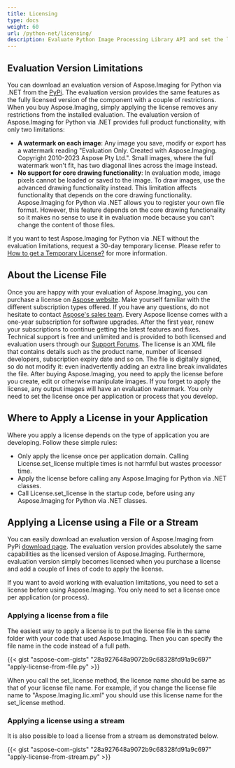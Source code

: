 ```yaml
---
title: Licensing
type: docs
weight: 60
url: /python-net/licensing/
description: Evaluate Python Image Processing Library API and set the license using File or Stream. Applying the license removes any restrictions from the evaluation version.
---
```


## **Evaluation Version Limitations**
You can download an evaluation version of Aspose.Imaging for Python via .NET from the [PyPi](https://pypi.org/project/aspose-imaging-python-net/). The evaluation version provides the same features as the fully licensed version of the component with a couple of restrictions. When you buy Aspose.Imaging, simply applying the license removes any restrictions from the installed evaluation. The evaluation version of Aspose.Imaging for Python via .NET provides full product functionality, with only two limitations:

- **A watermark on each image**: Any image you save, modify or export has a watermark reading "Evaluation Only. Created with Aspose.Imaging. Copyright 2010-2023 Aspose Pty Ltd.". Small images, where the full watermark won't fit, has two diagonal lines across the image instead.
- **No support for core drawing functionality**: In evaluation mode, image pixels cannot be loaded or saved to the image. To draw images, use the advanced drawing functionality instead. This limitation affects functionality that depends on the core drawing functionality. Aspose.Imaging for Python via .NET allows you to register your own file format. However, this feature depends on the core drawing functionality so it makes no sense to use it in evaluation mode because you can't change the content of those files.

If you want to test Aspose.Imaging for Python via .NET without the evaluation limitations, request a 30-day temporary license. Please refer to [How to get a Temporary License?](https://purchase.aspose.com/buy) for more information.
## **About the License File**
Once you are happy with your evaluation of Aspose.Imaging, you can purchase a license on [Aspose website](https://purchase.aspose.com/buy). Make yourself familiar with the different subscription types offered. If you have any questions, do not hesitate to contact [Aspose's sales team](https://about.aspose.com/contact). Every Aspose license comes with a one-year subscription for software upgrades. After the first year, renew your subscriptions to continue getting the latest features and fixes. Technical support is free and unlimited and is provided to both licensed and evaluation users through our [Support Forums](https://forum.aspose.com/). The license is an XML file that contains details such as the product name, number of licensed developers, subscription expiry date and so on. The file is digitally signed, so do not modify it: even inadvertently adding an extra line break invalidates the file. After buying Aspose.Imaging, you need to apply the license before you create, edit or otherwise manipulate images. If you forget to apply the license, any output images will have an evaluation watermark. You only need to set the license once per application or process that you develop.
## **Where to Apply a License in your Application**
Where you apply a license depends on the type of application you are developing. Follow these simple rules:

- Only apply the license once per application domain. Calling License.set_license multiple times is not harmful but wastes processor time.
- Apply the license before calling any Aspose.Imaging for Python via .NET classes.
- Call License.set_license in the startup code, before using any Aspose.Imaging for Python via .NET classes.
## **Applying a License using a File or a Stream**
You can easily download an evaluation version of Aspose.Imaging from PyPi [download page](https://pypi.org/project/aspose-imaging-python-net/). The evaluation version provides absolutely the same capabilities as the licensed version of Aspose.Imaging. Furthermore, evaluation version simply becomes licensed when you purchase a license and add a couple of lines of code to apply the license.

If you want to avoid working with evaluation limitations, you need to set a license before using Aspose.Imaging. You only need to set a license once per application (or process).

### **Applying a license from a file**
The easiest way to apply a license is to put the license file in the same folder with your code that used Aspose.Imaging. Then you can specify the file name in the code instead of a full path.

{{< gist "aspose-com-gists" "28a927648a9072b9c68328fd91a9c697" "apply-license-from-file.py" >}}

When you call the set_license method, the license name should be same as that of your license file name. For example, if you change the license file name to "Aspose.Imaging.lic.xml" you should use this license name for the set_license method.
### **Applying a license using a stream**
It is also possible to load a license from a stream as demonstrated below.

{{< gist "aspose-com-gists" "28a927648a9072b9c68328fd91a9c697" "apply-license-from-stream.py" >}}
